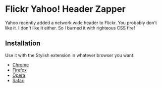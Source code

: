 # Flickr Yahoo! Header Zapper

Yahoo recently added a network wide header to Flickr. You probably don't like it. I don't like it either. So I burned it with righteous CSS fire!

## Installation

Use it with the Stylish extension in whatever browser you want:

* [Chrome](https://chrome.google.com/webstore/detail/stylish/fjnbnpbmkenffdnngjfgmeleoegfcffe)
* [Firefox](https://addons.mozilla.org/fr/firefox/addon/stylish/)
* [Opera](https://addons.opera.com/en/extensions/details/stylish-for-opera/)
* [Safari](http://sobolev.us/stylish/)
